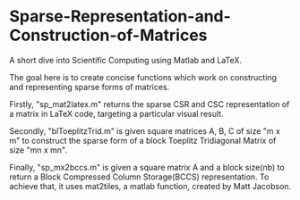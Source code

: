 # Sparse-Representation-and-Construction-of-Matrices
A short dive into Scientific Computing using Matlab and LaTeX.


The goal here is to create concise functions which work on constructing and representing sparse forms of matrices.

Firstly, "sp_mat2latex.m" returns the sparse CSR and CSC representation of a matrix in LaTeX code, targeting a particular visual result. 

Secondly, "blToeplitzTrid.m" is given square matrices A, B, C of size "m x m" to construct the sparse form of a block Toeplitz Tridiagonal Matrix of size "mn x mn". 

Finally, "sp_mx2bccs.m" is given a square matrix A and a block size(nb) to return a Block Compressed Column Storage(BCCS) representation. To achieve that, it uses mat2tiles, a matlab function, created by Matt Jacobson.


